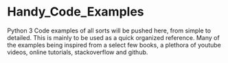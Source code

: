# Handy_Code_Examples

Python 3 Code examples of all sorts will be pushed here, from simple to detailed. This is mainly to be used as a quick organized 
reference. Many of the examples being inspired from a select few books, a plethora of youtube videos, online tutorials, stackoverflow 
and github.
